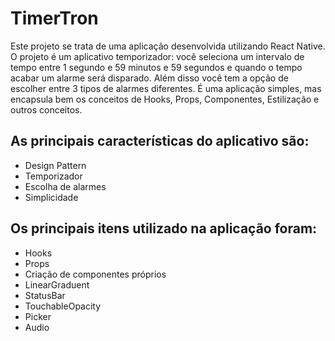 # TimerTron

Este projeto se trata de uma aplicação desenvolvida utilizando React Native. O projeto é um aplicativo temporizador: você seleciona um intervalo de tempo entre 1 segundo e 59 minutos e 59 segundos e quando o tempo acabar um alarme será disparado. Além disso você tem a opção de escolher entre 3 tipos de alarmes diferentes. É uma aplicação simples, mas encapsula bem os conceitos de Hooks, Props, Componentes, Estilização e outros conceitos.

## As principais características do aplicativo são:
- Design Pattern
- Temporizador
- Escolha de alarmes
- Simplicidade

## Os principais itens utilizado na aplicação foram:
- Hooks
- Props
- Criação de componentes próprios
- LinearGraduent
- StatusBar
- TouchableOpacity
- Picker
- Audio
